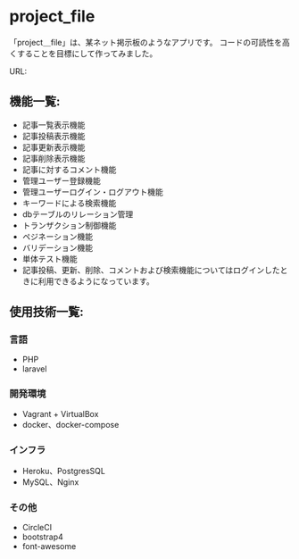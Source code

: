 # project_file

「project＿file」は、某ネット掲示板のようなアプリです。
コードの可読性を高くすることを目標にして作ってみました。

URL: 

## 機能一覧:

* 記事一覧表示機能
* 記事投稿表示機能
* 記事更新表示機能
* 記事削除表示機能
* 記事に対するコメント機能
* 管理ユーザー登録機能
* 管理ユーザーログイン・ログアウト機能
* キーワードによる検索機能
* dbテーブルのリレーション管理
* トランザクション制御機能
* ペジネーション機能
* バリデーション機能
* 単体テスト機能
* 記事投稿、更新、削除、コメントおよび検索機能についてはログインしたときに利用できるようになっています。



## 使用技術一覧:

### 言語

* PHP
* laravel

### 開発環境

* Vagrant + VirtualBox
* docker、docker-compose

### インフラ

* Heroku、PostgresSQL
* MySQL、Nginx

### その他

* CircleCI
* bootstrap4
* font-awesome